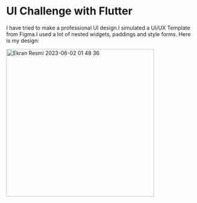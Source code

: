 # UI Challenge with Flutter

I have tried to make a professional UI design.I simulated a UI/UX Template from Figma.I used a lot of nested widgets, paddings and style forms.
Here is my design:

<img width="392" alt="Ekran Resmi 2023-06-02 01 48 36" src="https://github.com/ibrahimmbyrrm/Flutter-UI-Challenge/assets/96320314/5aacd94b-06fd-48a7-b287-aa0312447cac">
